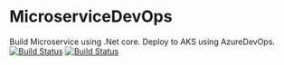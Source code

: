 # MicroserviceDevOps
Build Microservice using .Net core. Deploy to AKS using AzureDevOps.
[![Build Status](https://dev.azure.com/prakashtiwari0751/shopping/_apis/build/status/shoppingclient-pipeline?branchName=main)](https://dev.azure.com/prakashtiwari0751/shopping/_build/latest?definitionId=14&branchName=main)
[![Build Status](https://dev.azure.com/prakashtiwari0751/shopping/_apis/build/status/shoppingapi-pipeline?branchName=main)](https://dev.azure.com/prakashtiwari0751/shopping/_build/latest?definitionId=13&branchName=main)
